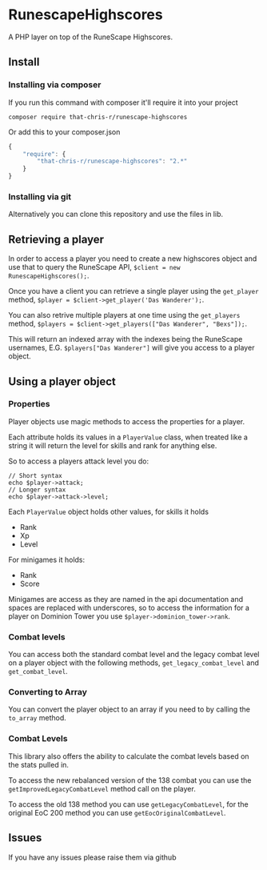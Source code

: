 RunescapeHighscores
===================

A PHP layer on top of the RuneScape Highscores.

## Install

### Installing via composer

If you run this command with composer it'll require it into your project

`composer require that-chris-r/runescape-highscores`

Or add this to your composer.json

```javascript
{
	"require": {
		"that-chris-r/runescape-highscores": "2.*"
	}
}
```

### Installing via git

Alternatively you can clone this repository and use the files in lib.

## Retrieving a player

In order to access a player you need to create a new highscores object and use that to query the RuneScape API, `$client = new RunescapeHighscores();`.

Once you have a client you can retrieve a single player using the `get_player` method, `$player = $client->get_player('Das Wanderer');`.

You can also retrive multiple players at one time using the `get_players` method, `$players = $client->get_players(["Das Wanderer", "Bexs"]);`.

This will return an indexed array with the indexes being the RuneScape usernames, E.G. `$players["Das Wanderer"]` will give you access to a player object.

## Using a player object

### Properties

Player objects use magic methods to access the properties for a player.

Each attribute holds its values in a `PlayerValue` class, when treated like a string it will return the level for skills and rank for anything else.

So to access a players attack level you do:

```
// Short syntax
echo $player->attack;
// Longer syntax
echo $player->attack->level;
```

Each `PlayerValue` object holds other values, for skills it holds
* Rank
* Xp
* Level

For minigames it holds:
* Rank
* Score

Minigames are access as they are named in the api documentation and spaces are replaced with underscores, so to access the information for a player on Dominion Tower you use `$player->dominion_tower->rank`.

### Combat levels

You can access both the standard combat level and the legacy combat level on a player object with the following methods, `get_legacy_combat_level` and `get_combat_level`.

### Converting to Array

You can convert the player object to an array if you need to by calling the `to_array` method.

### Combat Levels
This library also offers the ability to calculate the combat levels based on the stats pulled in.

To access the new rebalanced version of the 138 combat you can use the `getImprovedLegacyCombatLevel` method call on the player.

To access the old 138 method you can use `getLegacyCombatLevel`, for the original EoC 200 method you can use `getEocOriginalCombatLevel`.

## Issues
If you have any issues please raise them via github
